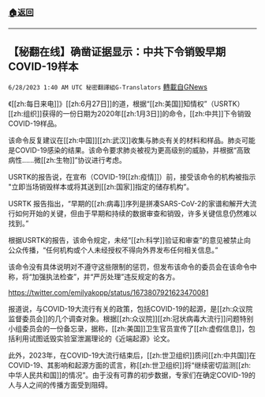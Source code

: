 ###  [:house:返回](README.md)
---


## 【秘翻在线】确凿证据显示：中共下令销毁早期COVID-19样本
`6/28/2023 1:40 AM UTC 秘密翻譯組G-Translators` [轉載自GNews](https://gnews.org/articles/1418447)

《[[zh:每日来电]]》[[zh:6月27日]]的道，根据“[[zh:美国]]知情权”（USRTK）[[zh:组织]]获得的一份日期为2020年[[zh:1月3日]]的命令，[[zh:中共]]下令销毁COVID-19样品。

该命令反复建议在[[zh:中国]][[zh:武汉]]收集与肺炎有关的材料和样品。肺炎可能是COVID-19感染的结果。该命令要求肺炎被视为更高级别的威胁，并根据“高致病性......微[[zh:生物]]”协议进行考虑。

USRTK的报告说，在宣布（COVID-19[[zh:疫情]]）前，接受该命令的机构被指示 "立即当场销毁样本或将其送到[[zh:国家]]指定的储存机构”。

USRTK 报告指出，“早期的[[zh:病毒]]序列是拼凑SARS-CoV-2的家谱和解开大流行如何开始的关键，但由于早期和持续的数据审查和销毁，许多关键信息仍然难以找到。”

根据USRTK的报告，该命令规定，未经“[[zh:科学]]验证和审查”的意见被禁止向公众传播，“任何机构或个人未经授权不得向外界发布任何相关信息。”

该命令没有具体说明对不遵守这些限制的惩罚，但发布该命令的委员会在该命令中称，将“加强执法检查”，并“严厉处理”违反规定的各方。

https://twitter.com/emilyakopp/status/1673807921623470081

报道说，与COVID-19大流行有关的政策，包括COVID-19的起源，是[[zh:众议院监督委员会]]的几个调查对象。根据[[zh:众议院]][[zh:冠状病毒大流行]]问题特别小组委员会的一份备忘录，据称，[[zh:美国]]卫生官员宣传了[[zh:虚假信息]]，包括利用试图诋毁实验室泄漏理论的《近端起源》论文。

此外，2023年，在COVID-19大流行结束后，[[zh:世卫组织]]质问[[zh:中共国]]在COVID-19、其影响和起源方面的谎言，称[[zh:世卫组织]]将“继续密切监测[[zh:中华人民共和国]]的情况”。由于没有可靠的初步数据，专家们在确定COVID-19的人与人之间的传播方面受到阻碍。
